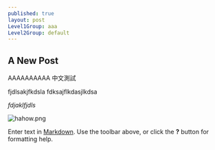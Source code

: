 ```yaml
---
published: true
layout: post
Level1Group: aaa
Level2Group: default
---
```





## A New Post
AAAAAAAAAA
中文測試

fjdlsakjfkdsla
fdksajflkdasjlkdsa

*fdjaklfjdls*

![hahow.png]({{site.baseurl}}/media/hahow.png)


Enter text in [Markdown](http://daringfireball.net/projects/markdown/). Use the toolbar above, or click the **?** button for formatting help.
